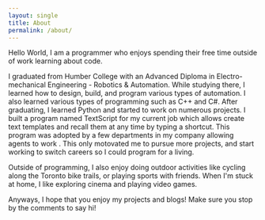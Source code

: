 ```yaml
---
layout: single
title: About
permalink: /about/
---
```


Hello World, I am a programmer who enjoys spending their free time outside of work learning about code.

I graduated from Humber College with an Advanced Diploma in Electro-mechanical Engineering - Robotics & Automation. While studying there, I learned how to design, build, and program various types of automation. I also learned various types of programming such as C++ and C#. After graduating, I learned Python and started to work on numerous projects. I built a program named TextScript for my current job which allows create text templates and recall them at any time by typing a shortcut. This program was adopted by a few departments in my company allowing agents to work . This only motovated me to pursue more projects, and start working to switch careers so I could program for a living.

Outside of programming, I also enjoy doing outdoor activities like cycling along the Toronto bike trails, or playing sports with friends. When I'm stuck at home, I like exploring cinema and playing video games.

Anyways, I hope that you enjoy my projects and blogs! Make sure you stop by the comments to say hi!
